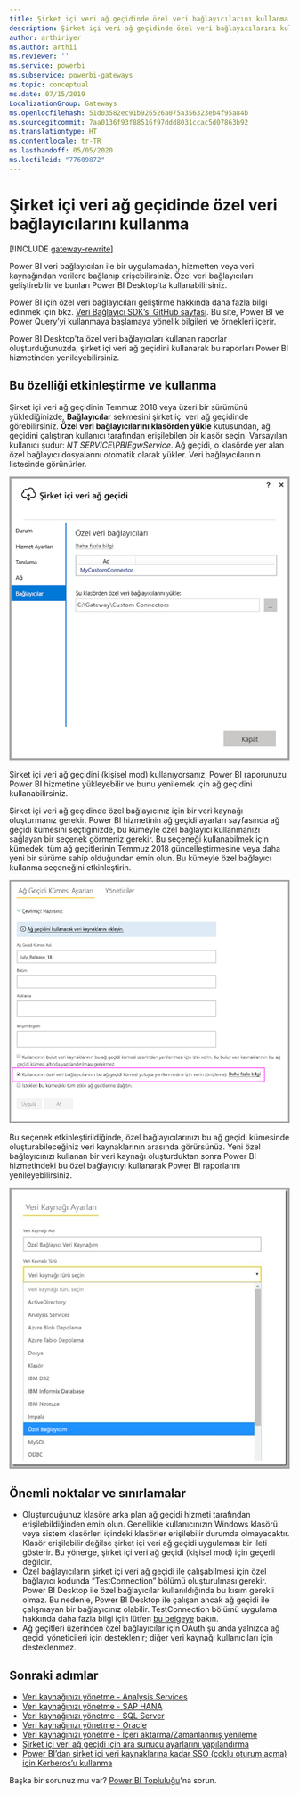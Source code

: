 ```yaml
---
title: Şirket içi veri ağ geçidinde özel veri bağlayıcılarını kullanma
description: Şirket içi veri ağ geçidinde özel veri bağlayıcılarını kullanabilirsiniz.
author: arthiriyer
ms.author: arthii
ms.reviewer: ''
ms.service: powerbi
ms.subservice: powerbi-gateways
ms.topic: conceptual
ms.date: 07/15/2019
LocalizationGroup: Gateways
ms.openlocfilehash: 51d03582ec91b926526a075a356323eb4f95a84b
ms.sourcegitcommit: 7aa0136f93f88516f97ddd8031ccac5d07863b92
ms.translationtype: HT
ms.contentlocale: tr-TR
ms.lasthandoff: 05/05/2020
ms.locfileid: "77609872"
---
```

# <a name="use-custom-data-connectors-with-the-on-premises-data-gateway"></a>Şirket içi veri ağ geçidinde özel veri bağlayıcılarını kullanma

[!INCLUDE [gateway-rewrite](includes/gateway-rewrite.md)]

Power BI veri bağlayıcıları ile bir uygulamadan, hizmetten veya veri kaynağından verilere bağlanıp erişebilirsiniz. Özel veri bağlayıcıları geliştirebilir ve bunları Power BI Desktop'ta kullanabilirsiniz.

Power BI için özel veri bağlayıcıları geliştirme hakkında daha fazla bilgi edinmek için bkz. [Veri Bağlayıcı SDK’sı GitHub sayfası](https://aka.ms/dataconnectors). Bu site, Power BI ve Power Query’yi kullanmaya başlamaya yönelik bilgileri ve örnekleri içerir.

Power BI Desktop'ta özel veri bağlayıcıları kullanan raporlar oluşturduğunuzda, şirket içi veri ağ geçidini kullanarak bu raporları Power BI hizmetinden yenileyebilirsiniz.

## <a name="enable-and-use-this-capability"></a>Bu özelliği etkinleştirme ve kullanma

Şirket içi veri ağ geçidinin Temmuz 2018 veya üzeri bir sürümünü yüklediğinizde, **Bağlayıcılar** sekmesini şirket içi veri ağ geçidinde görebilirsiniz. **Özel veri bağlayıcılarını klasörden yükle** kutusundan, ağ geçidini çalıştıran kullanıcı tarafından erişilebilen bir klasör seçin. Varsayılan kullanıcı şudur: *NT SERVICE\PBIEgwService*. Ağ geçidi, o klasörde yer alan özel bağlayıcı dosyalarını otomatik olarak yükler. Veri bağlayıcılarının listesinde görünürler.

![Özel veri bağlayıcıları](media/service-gateway-custom-connectors/gateway-onprem-customconnector1.png)

Şirket içi veri ağ geçidini (kişisel mod) kullanıyorsanız, Power BI raporunuzu Power BI hizmetine yükleyebilir ve bunu yenilemek için ağ geçidini kullanabilirsiniz.

Şirket içi veri ağ geçidinde özel bağlayıcınız için bir veri kaynağı oluşturmanız gerekir. Power BI hizmetinin ağ geçidi ayarları sayfasında ağ geçidi kümesini seçtiğinizde, bu kümeyle özel bağlayıcı kullanmanızı sağlayan bir seçenek görmeniz gerekir. Bu seçeneği kullanabilmek için kümedeki tüm ağ geçitlerinin Temmuz 2018 güncelleştirmesine veya daha yeni bir sürüme sahip olduğundan emin olun. Bu kümeyle özel bağlayıcı kullanma seçeneğini etkinleştirin.

![Ağ Geçidi Kümesi Ayarları sayfası](media/service-gateway-custom-connectors/gateway-onprem-customconnector2.png)

Bu seçenek etkinleştirildiğinde, özel bağlayıcılarınızı bu ağ geçidi kümesinde oluşturabileceğiniz veri kaynaklarının arasında görürsünüz. Yeni özel bağlayıcınızı kullanan bir veri kaynağı oluşturduktan sonra Power BI hizmetindeki bu özel bağlayıcıyı kullanarak Power BI raporlarını yenileyebilirsiniz.

![Veri Kaynağı Ayarları sayfası](media/service-gateway-custom-connectors/gateway-onprem-customconnector3.png)

## <a name="considerations-and-limitations"></a>Önemli noktalar ve sınırlamalar

* Oluşturduğunuz klasöre arka plan ağ geçidi hizmeti tarafından erişilebildiğinden emin olun. Genellikle kullanıcınızın Windows klasörü veya sistem klasörleri içindeki klasörler erişilebilir durumda olmayacaktır. Klasör erişilebilir değilse şirket içi veri ağ geçidi uygulaması bir ileti gösterir. Bu yönerge, şirket içi veri ağ geçidi (kişisel mod) için geçerli değildir.
* Özel bağlayıcıların şirket içi veri ağ geçidi ile çalışabilmesi için özel bağlayıcı kodunda “TestConnection” bölümü oluşturulması gerekir. Power BI Desktop ile özel bağlayıcılar kullanıldığında bu kısım gerekli olmaz. Bu nedenle, Power BI Desktop ile çalışan ancak ağ geçidi ile çalışmayan bir bağlayıcınız olabilir. TestConnection bölümü uygulama hakkında daha fazla bilgi için lütfen [bu belgeye](https://github.com/Microsoft/DataConnectors/blob/master/docs/m-extensions.md#implementing-testconnection-for-gateway-support) bakın.
* Ağ geçitleri üzerinden özel bağlayıcılar için OAuth şu anda yalnızca ağ geçidi yöneticileri için desteklenir; diğer veri kaynağı kullanıcıları için desteklenmez.

## <a name="next-steps"></a>Sonraki adımlar

* [Veri kaynağınızı yönetme - Analysis Services](service-gateway-enterprise-manage-ssas.md)  
* [Veri kaynağınızı yönetme - SAP HANA](service-gateway-enterprise-manage-sap.md)  
* [Veri kaynağınızı yönetme - SQL Server](service-gateway-enterprise-manage-sql.md)  
* [Veri kaynağınızı yönetme - Oracle](service-gateway-onprem-manage-oracle.md)  
* [Veri kaynağınızı yönetme - İçeri aktarma/Zamanlanmış yenileme](service-gateway-enterprise-manage-scheduled-refresh.md)
* [Şirket içi veri ağ geçidi için ara sunucu ayarlarını yapılandırma](/data-integration/gateway/service-gateway-proxy)
* [Power BI’dan şirket içi veri kaynaklarına kadar SSO (çoklu oturum açma) için Kerberos’u kullanma](service-gateway-sso-kerberos.md)  

Başka bir sorunuz mu var? [Power BI Topluluğu](https://community.powerbi.com/)'na sorun.
